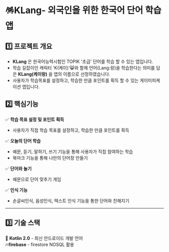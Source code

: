 # 🪅KLang- 외국인을 위한 한국어 단어 학습 앱

## 1️⃣ 프로젝트 개요
* **KLang** 은 한국어능력시험인 TOPIK '초급' 단어를 학습 할 수 있는 앱입니다.
* 학습 길잡이인 캐릭터 'K(케이)'😸와 함께 언어(Lang:랑)을 학습한다는 의미를 담은 **KLang(케이랑)** 을 앱의 이름으로 선정하였습니다.
* 사용자가 학습목표를 설정하고, 학습한 만큼 포인트를 획득 할 수 있는 게이미피케이션 앱입니다.


## 2️⃣ 핵심기능
 ✅ **학습 목표 설정 및 포인트 획득**
 - 사용자가 직접 학습 목표를 설정하고, 학습한 만큼 포인트를 획득

 ✅ **오늘의 단어 학습** 
  - 예문, 듣기, 말하기, 쓰기 기능을 통해 사용자가 직접 참여하는 학습
  - 북마크 기능을 통해 나만의 단어장 만들기
    
 ✅ **단어와 놀기**
 - 예문으로 단어 맞추기 게임

✅ **인식 기능**
 - 손글씨인식, 음성인식, 텍스트 인식 기능을 통한 단어와 친해지기

___
## 3️⃣ 기술 스택
🔗 **Kotlin 2.0** - 최신 안드로이드 개발 언어</br>
🔥**firebase** - firestore NOSQL 활용
 

   
  
 

